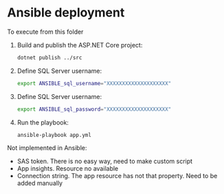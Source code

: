 # Ansible deployment

To execute from this folder

1. Build and publish the ASP.NET Core project:

    ```bash
    dotnet publish ../src
    ```

1. Define SQL Server username:

    ```bash
    export ANSIBLE_sql_username="XXXXXXXXXXXXXXXXXXXX"
    ```

1. Define SQL Server username:

    ```bash
    export ANSIBLE_sql_password="XXXXXXXXXXXXXXXXXXXX"

1. Run the playbook:

    ```bash
    ansible-playbook app.yml
    ```

Not implemented in Ansible:

- SAS token. There is no easy way, need to make custom script
- App insights. Resource no available
- Connection string. The app resource has not that property. Need to be added manually
